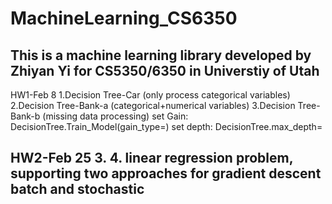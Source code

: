 # MachineLearning_CS6350
 This is a machine learning library developed by Zhiyan Yi for CS5350/6350 in Universtiy of Utah
------------------------------------------------------------
HW1-Feb 8
1.Decision Tree-Car (only process categorical variables)
2.Decision Tree-Bank-a (categorical+numerical variables)
3.Decision Tree-Bank-b (missing data processing)
set Gain: DecisionTree.Train_Model(gain_type=)
set depth: DecisionTree.max_depth=

HW2-Feb 25
3.
4. linear regression problem, supporting two approaches for gradient descent batch and stochastic
-------------------------------------------------------------
